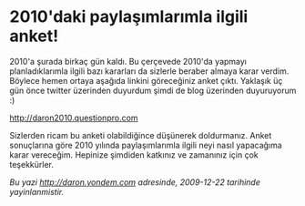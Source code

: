 # 2010'daki paylaşımlarımla ilgili anket! 

2010'a şurada birkaç gün kaldı. Bu çerçevede 2010'da yapmayı
planladıklarımla ilgili bazı kararları da sizlerle beraber almaya karar
verdim. Böylece hemen ortaya aşağıda linkini göreceğiniz anket çıktı.
Yaklaşık üç gün önce twitter üzerinden duyurdum şimdi de blog üzerinden
duyuruyorum :)

<http://daron2010.questionpro.com>

Sizlerden ricam bu anketi olabildiğince düşünerek doldurmanız. Anket
sonuçlarına göre 2010 yılında paylaşımlarımla ilgili neyi nasıl
yapacağıma karar vereceğim. Hepinize şimdiden katkınız ve zamanınız için
çok teşekkürler.


*Bu yazi http://daron.yondem.com adresinde, 2009-12-22 tarihinde yayinlanmistir.*